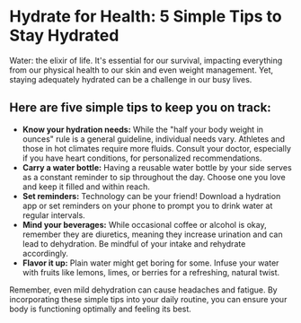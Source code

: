# Hydrate for Health: 5 Simple Tips to Stay Hydrated

Water: the elixir of life. It's essential for our survival, impacting everything from our physical health to our skin and even weight management. Yet, staying adequately hydrated can be a challenge in our busy lives.

## Here are five simple tips to keep you on track:

- **Know your hydration needs:** While the "half your body weight in ounces" rule is a general guideline, individual needs vary. Athletes and those in hot climates require more fluids. Consult your doctor, especially if you have heart conditions, for personalized recommendations.
- **Carry a water bottle:** Having a reusable water bottle by your side serves as a constant reminder to sip throughout the day. Choose one you love and keep it filled and within reach.
- **Set reminders:** Technology can be your friend! Download a hydration app or set reminders on your phone to prompt you to drink water at regular intervals.
- **Mind your beverages:** While occasional coffee or alcohol is okay, remember they are diuretics, meaning they increase urination and can lead to dehydration. Be mindful of your intake and rehydrate accordingly.
- **Flavor it up:** Plain water might get boring for some. Infuse your water with fruits like lemons, limes, or berries for a refreshing, natural twist.

Remember, even mild dehydration can cause headaches and fatigue. By incorporating these simple tips into your daily routine, you can ensure your body is functioning optimally and feeling its best.
